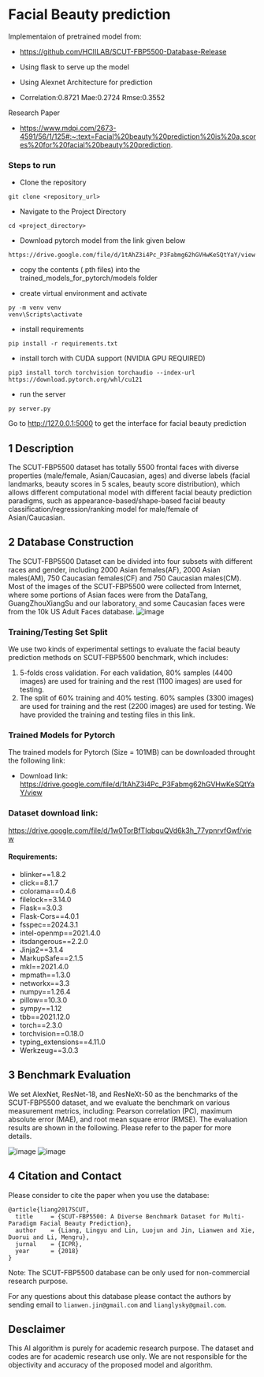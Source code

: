 # Facial Beauty prediction
Implementaion of pretrained model from:
* https://github.com/HCIILAB/SCUT-FBP5500-Database-Release

* Using flask to serve up the model
* Using Alexnet Architecture for prediction
* Correlation:0.8721      Mae:0.2724      Rmse:0.3552

Research Paper
* https://www.mdpi.com/2673-4591/56/1/125#:~:text=Facial%20beauty%20prediction%20is%20a,scores%20for%20facial%20beauty%20prediction.


### Steps to run
* Clone the repository
```
git clone <repository_url>
```
* Navigate to the Project Directory
```
cd <project_directory>
```
* Download pytorch model from the link given below
```
https://drive.google.com/file/d/1tAhZ3i4Pc_P3Fabmg62hGVHwKeSQtYaY/view
```

* copy the contents (.pth files) into the trained_models_for_pytorch/models folder

* create virtual environment and activate
```
py -m venv venv
venv\Scripts\activate
```
* install requirements
```
pip install -r requirements.txt
```
* install torch with CUDA support (NVIDIA GPU REQUIRED)
```
pip3 install torch torchvision torchaudio --index-url https://download.pytorch.org/whl/cu121
```
* run the server
```
py server.py
```

Go to http://127.0.0.1:5000 to get the interface for facial beauty prediction
## 1 Description

The SCUT-FBP5500 dataset has totally 5500 frontal faces with diverse properties
(male/female, Asian/Caucasian, ages) and diverse labels (facial landmarks, beauty scores in 5 scales, beauty score distribution), which allows different computational model with different facial beauty prediction paradigms, such as appearance-based/shape-based facial beauty classification/regression/ranking model for male/female of Asian/Caucasian. 

## 2 Database Construction

The SCUT-FBP5500 Dataset can be divided into four subsets with different races and gender, including 2000 Asian females(AF), 2000 Asian males(AM), 750 Caucasian females(CF) and 750 Caucasian males(CM). Most of the images of the SCUT-FBP5500 were collected from Internet, where some portions of Asian faces were from the DataTang, GuangZhouXiangSu and our laboratory, and some Caucasian faces were from the 10k US Adult Faces database.
![image](https://github.com/HCIILAB/SCUT-FBP5500-Database-Release/blob/master/SCUT-FBP5500.jpg)



### Training/Testing Set Split

We use two kinds of experimental settings to evaluate the facial beauty prediction methods on SCUT-FBP5500 benchmark, which includes: 

1) 5-folds cross validation. For each validation, 80% samples (4400 images) are used for training and the rest (1100 images) are used for testing.
2) The split of 60% training and 40% testing. 60% samples (3300 images) are used for training and the rest (2200 images) are used for testing.
We have provided the training and testing files in this link.  



### Trained Models for Pytorch
The trained models for Pytorch (Size = 101MB) can be downloaded throught the following link:
* Download link: 
https://drive.google.com/file/d/1tAhZ3i4Pc_P3Fabmg62hGVHwKeSQtYaY/view

### Dataset download link:
https://drive.google.com/file/d/1w0TorBfTIqbquQVd6k3h_77ypnrvfGwf/view

#### Requirements:
* blinker==1.8.2
* click==8.1.7
* colorama==0.4.6
* filelock==3.14.0
* Flask==3.0.3
* Flask-Cors==4.0.1
* fsspec==2024.3.1
* intel-openmp==2021.4.0
* itsdangerous==2.2.0
* Jinja2==3.1.4
* MarkupSafe==2.1.5
* mkl==2021.4.0
* mpmath==1.3.0
* networkx==3.3
* numpy==1.26.4
* pillow==10.3.0
* sympy==1.12
* tbb==2021.12.0
* torch==2.3.0
* torchvision==0.18.0
* typing_extensions==4.11.0
* Werkzeug==3.0.3


## 3 Benchmark Evaluation

We set AlexNet, ResNet-18, and ResNeXt-50 as the benchmarks of the SCUT-FBP5500 dataset, and we evaluate the benchmark on various measurement metrics, including: Pearson correlation (PC), maximum absolute error (MAE), and root mean square error (RMSE). The evaluation results are shown in the following. Please refer to the paper for more details. 

![image](https://github.com/HCIILAB/SCUT-FBP5500-Database-Release/blob/master/Results%20of%205-folds%20cross%20validations.png)
![image](https://github.com/HCIILAB/SCUT-FBP5500-Database-Release/blob/master/Results%20of%20the%20split%20of%2060%25%20training%20and%2040%25%20testing.png) 


## 4 Citation and Contact

Please consider to cite the paper when you use the database:
```
@article{liang2017SCUT,
  title     = {SCUT-FBP5500: A Diverse Benchmark Dataset for Multi-Paradigm Facial Beauty Prediction},
  author    = {Liang, Lingyu and Lin, Luojun and Jin, Lianwen and Xie, Duorui and Li, Mengru},
  jurnal    = {ICPR},
  year      = {2018}
}
```

Note: The SCUT-FBP5500 database can be only used for non-commercial research purpose. 

For any questions about this database please contact the authors by sending email to `lianwen.jin@gmail.com` and `lianglysky@gmail.com`.


##  Desclaimer

This AI algorithm is purely for academic research purpose. The dataset and codes are for academic research use only. We are not responsible for the objectivity and accuracy of the proposed model and algorithm.
